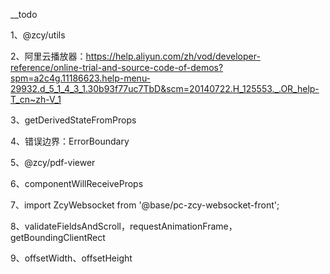 __todo

1、@zcy/utils

2、阿里云播放器：https://help.aliyun.com/zh/vod/developer-reference/online-trial-and-source-code-of-demos?spm=a2c4g.11186623.help-menu-29932.d_5_1_4_3_1.30b93f77uc7TbD&scm=20140722.H_125553._.OR_help-T_cn~zh-V_1

3、getDerivedStateFromProps

4、错误边界：ErrorBoundary

5、@zcy/pdf-viewer

6、componentWillReceiveProps

7、import ZcyWebsocket from '@base/pc-zcy-websocket-front';

8、validateFieldsAndScroll，requestAnimationFrame，getBoundingClientRect

9、offsetWidth、offsetHeight



